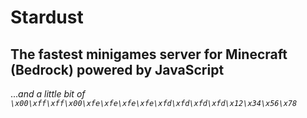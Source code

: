 # Stardust
## The fastest minigames server for Minecraft (Bedrock) powered by JavaScript

..._and a little bit of `\x00\xff\xff\x00\xfe\xfe\xfe\xfe\xfd\xfd\xfd\xfd\x12\x34\x56\x78`_

